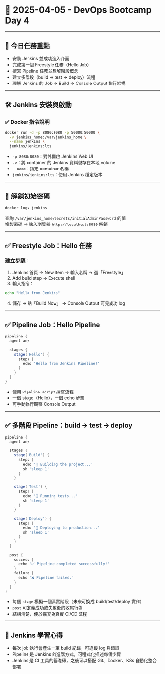 # 📘 2025-04-05 - DevOps Bootcamp Day 4

---

## 🎯 今日任務重點
- 安裝 Jenkins 並成功進入介面
- 完成第一個 Freestyle 任務（Hello Job）
- 撰寫 Pipeline 任務並理解階段概念
- 建立多階段（build → test → deploy）流程
- 理解 Jenkins 的 Job → Build → Console Output 執行架構

---

## 🛠 Jenkins 安裝與啟動

### ✅ Docker 指令說明
```bash
docker run -d -p 8080:8080 -p 50000:50000 \
  -v jenkins_home:/var/jenkins_home \
  --name jenkins \
  jenkins/jenkins:lts
```

- `-p 8080:8080`：對外開啟 Jenkins Web UI
- `-v`：將 container 的 Jenkins 資料儲存在本地 volume
- `--name`：指定 container 名稱
- `jenkins/jenkins:lts`：使用 Jenkins 穩定版本

---

## 🔐 解鎖初始密碼
```bash
docker logs jenkins
```

查詢 `/var/jenkins_home/secrets/initialAdminPassword` 的值  
複製密碼 → 貼入瀏覽器 `http://localhost:8080` 解鎖

---

## ✅ Freestyle Job：Hello 任務

### 建立步驟：
1. Jenkins 首頁 → New Item → 輸入名稱 → 選「Freestyle」
2. Add build step → Execute shell
3. 輸入指令：
```bash
echo "Hello from Jenkins"
```
4. 儲存 → 點「Build Now」 → Console Output 可見成功 log

---

## ✅ Pipeline Job：Hello Pipeline

```groovy
pipeline {
  agent any

  stages {
    stage('Hello') {
      steps {
        echo 'Hello from Jenkins Pipeline!'
      }
    }
  }
}
```

- 使用 `Pipeline script` 撰寫流程
- 一個 stage（Hello），一個 echo 步驟
- 可手動執行觀察 Console Output

---

## ✅ 多階段 Pipeline：build → test → deploy

```groovy
pipeline {
  agent any

  stages {
    stage('Build') {
      steps {
        echo '🔨 Building the project...'
        sh 'sleep 1'
      }
    }

    stage('Test') {
      steps {
        echo '🧪 Running tests...'
        sh 'sleep 1'
      }
    }

    stage('Deploy') {
      steps {
        echo '🚀 Deploying to production...'
        sh 'sleep 1'
      }
    }
  }

  post {
    success {
      echo '✅ Pipeline completed successfully!'
    }
    failure {
      echo '❌ Pipeline failed.'
    }
  }
}
```

- 每個 `stage` 模擬一個真實階段（未來可換成 build/test/deploy 實作）
- `post` 可定義成功或失敗後的收尾行為
- 結構清楚，便於擴充為真實 CI/CD 流程

---

## 🧠 Jenkins 學習心得
- 每次 job 執行會產生一筆 build 紀錄，可追蹤 log 與錯誤
- Pipeline 是 Jenkins 的進階方式，可程式化描述每個步驟
- Jenkins 是 CI 工具的基礎磚，之後可以搭配 Git、Docker、K8s 自動化整合部署
